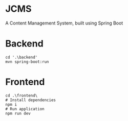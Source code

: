# JCMS

A Content Management System, built using Spring Boot

# Backend

```
cd '.\backend'
mvn spring-boot:run
```

# Frontend

```
cd .\frontend\
# Install dependencies
npm i
# Run application
npm run dev
```
